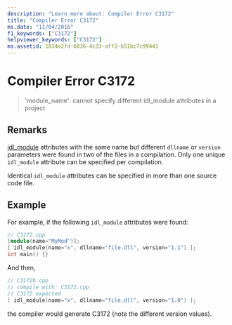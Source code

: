 ```yaml
---
description: "Learn more about: Compiler Error C3172"
title: "Compiler Error C3172"
ms.date: "11/04/2016"
f1_keywords: ["C3172"]
helpviewer_keywords: ["C3172"]
ms.assetid: 1834e2fd-6036-4c33-aff2-b51bc7c99441
---
```

# Compiler Error C3172

> 'module_name': cannot specify different idl_module attributes in a project

## Remarks

[idl_module](../../windows/attributes/idl-module.md) attributes with the same name but different `dllname` or `version` parameters were found in two of the files in a compilation. Only one unique `idl_module` attribute can be specified per compilation.

Identical `idl_module` attributes can be specified in more than one source code file.

## Example

For example, if the following `idl_module` attributes were found:

```cpp
// C3172.cpp
[module(name="MyMod")];
[ idl_module(name="x", dllname="file.dll", version="1.1") ];
int main() {}
```

And then,

```cpp
// C3172b.cpp
// compile with: C3172.cpp
// C3172 expected
[ idl_module(name="x", dllname="file.dll", version="1.0") ];
```

the compiler would generate C3172 (note the different version values).
